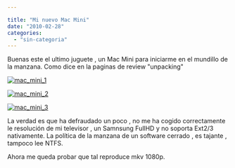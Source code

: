 ```yaml
---

title: "Mi nuevo Mac Mini"
date: "2010-02-28"
categories: 
  - "sin-categoria"
---
```


Buenas este el ultimo juguete , un Mac Mini para iniciarme en el mundillo de la manzana. Como dice en la paginas de review "unpacking"

[![](images/IMAG0065-300x200.jpg "mac_mini_1")](https://luispuente.net/2010/02/mi-nuevo-mac-mini/imag0065/)

[![](images/IMAG0066-300x200.jpg "mac_mini_2")](https://luispuente.net/wp-content/uploads/2010/02/IMAG0065-1024x684.jpg)

[![](images/IMAG0067-300x200.jpg "mac_mini_3")](https://luispuente.net/2010/02/mi-nuevo-mac-mini/imag0067/)

La verdad es que ha defraudado un poco , no me ha cogido correctamente le resolución de mi televisor , un Samnsung FullHD y no soporta Ext2/3 nativamente. La política de la manzana de un software cerrado , es tajante , tampoco lee NTFS.

Ahora me queda probar que tal reproduce mkv 1080p.
